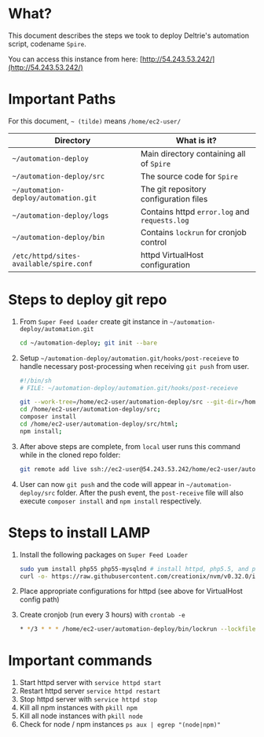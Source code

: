 # What?
This document describes the steps we took to deploy Deltrie's automation script, codename `Spire`.

You can access this instance from here: [http://54.243.53.242/](http://54.243.53.242/)

# Important Paths

For this document, `~ (tilde)` means `/home/ec2-user/`

Directory|What is it?
---------|----------
`~/automation-deploy`|Main directory containing all of `Spire`
`~/automation-deploy/src`|The source code for `Spire`
`~/automation-deploy/automation.git`|The git repository configuration files
`~/automation-deploy/logs`|Contains httpd `error.log` and `requests.log`
`~/automation-deploy/bin`|Contains `lockrun` for cronjob control
`/etc/httpd/sites-available/spire.conf`|httpd VirtualHost configuration

# Steps to deploy git repo
1. From `Super Feed Loader` create git instance in `~/automation-deploy/automation.git`

    ```bash
    cd ~/automation-deploy; git init --bare
    ```

2. Setup `~/automation-deploy/automation.git/hooks/post-receieve` to handle necessary post-processing when receiving `git push` from user.

    ```bash
    #!/bin/sh
    # FILE: ~/automation-deploy/automation.git/hooks/post-receieve
    
    git --work-tree=/home/ec2-user/automation-deploy/src --git-dir=/home/ec2-user/automation-deploy/automation.git checkout -f
    cd /home/ec2-user/automation-deploy/src;
    composer install
    cd /home/ec2-user/automation-deploy/src/html;
    npm install;
    ```

3. After above steps are complete, from `local` user runs this command while in the cloned repo folder:

    ```bash
    git remote add live ssh://ec2-user@54.243.53.242/home/ec2-user/automation-deploy/automation.git
    ```
    
4. User can now `git push` and the code will appear in `~/automation-deploy/src` folder. After the push event, the `post-receive` file will also execute `composer install` and `npm install` respectively.

# Steps to install LAMP
1. Install the following packages on `Super Feed Loader`

    ```bash
    sudo yum install php55 php55-mysqlnd # install httpd, php5.5, and php55-mysql module
    curl -o- https://raw.githubusercontent.com/creationix/nvm/v0.32.0/install.sh | bash # install NVM (Node Version Manager, to manage npm [node package manager])
    ```
    
2. Place appropriate configurations for httpd (see above for VirtualHost config path)

3. Create cronjob (run every 3 hours) with `crontab -e`

    ```bash
    * */3 * * * /home/ec2-user/automation-deploy/bin/lockrun --lockfile=/var/run/spire.lockrun -- bash /home/ec2-user/automation-deploy/src/html/spire-run.sh
    ```
    
# Important commands

1. Start httpd server with `service httpd start`
2. Restart httpd server `service httpd restart`
3. Stop httpd server with `service httpd stop`
4. Kill all npm instances with `pkill npm`
5. Kill all node instances with `pkill node`
6. Check for node / npm instances `ps aux | egrep "(node|npm)"`